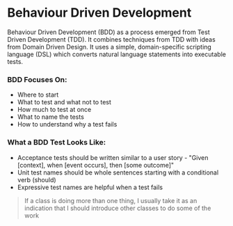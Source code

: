 # Behaviour Driven Development

 Behaviour Driven Development (BDD) as a process emerged from Test Driven Development (TDD). It combines techniques from TDD with ideas from Domain Driven Design. It uses a simple, domain-specific scripting language (DSL) which converts natural language statements into executable tests.

 ### BDD Focuses On:
- Where to start
- What to test and what not to test
- How much to test at once
- What to name the tests
- How to understand why a test fails

### What a BDD Test Looks Like:
- Acceptance tests should be written similar to a user story - "Given [context], when [event occurs], then [some outcome]"
- Unit test names should be whole sentences starting with a conditional verb (should)
- Expressive test names are helpful when a test fails

> If a class is doing more than one thing, I usually take it as an indication that I should introduce other classes to do some of the work



